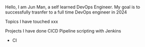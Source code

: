 Hello, I am Jun Man, a self learned DevOps Engineer. My goal is to successfully trasnfer to a full time DevOps engineer in 2024

Topics I have touched 
xxx



Projects I have done 
CICD Pipeline scripting with Jenkins 
- CI